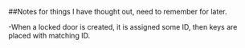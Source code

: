 ##Notes for things I have thought out, need to remember for later.

-When a locked door is created, it is assigned some ID, then keys are placed with matching ID.

